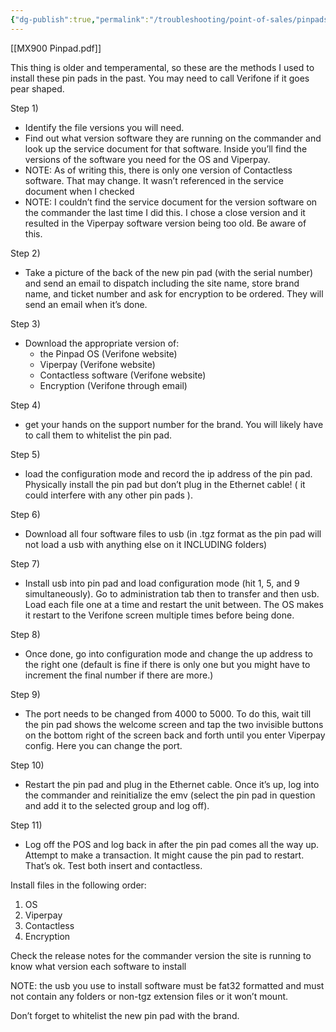 ```yaml
---
{"dg-publish":true,"permalink":"/troubleshooting/point-of-sales/pinpads/mx-900-pinpad/"}
---
```


[[MX900 Pinpad.pdf]]

This thing is older and temperamental, so these are the methods I used to install these pin pads in the past.  You may need to call Verifone if it goes pear shaped.  

Step 1) 
   - Identify the file versions you will need.  
   - Find out what version software they are running on the commander and look up the service document for that software.  Inside you’ll find the versions of the software you need for the OS and Viperpay.  
   - NOTE: As of writing this, there is only one version of Contactless software.  That may change.  It wasn’t referenced in the service document when I checked
   - NOTE: I couldn’t find the service document for the version software on the commander the last time I did this.  I chose a close version and it resulted in the Viperpay software version being too old.  Be aware of this. 

Step 2) 
   - Take a picture of the back of the new pin pad (with the serial number) and send an email to dispatch including the site name, store brand name, and ticket number and ask for encryption to be ordered.  They will send an email when it’s done.  

Step 3) 
   - Download the appropriate version of:
	   - the Pinpad OS (Verifone website)
	   - Viperpay (Verifone website)
	   - Contactless software (Verifone website)
	   - Encryption (Verifone through email)

Step 4) 
   - get your hands on the support number for the brand.  You will likely have to call them to whitelist the pin pad. 

Step 5) 
   - load the configuration mode and record the ip address of the pin pad.  Physically install the pin pad but don’t plug in the Ethernet cable! ( it could interfere with any other pin pads ).  

Step 6)
   - Download all four software files to usb (in .tgz format as the pin pad will not load a usb with anything else on it INCLUDING folders)

Step 7)
   - Install usb into pin pad and load configuration mode (hit 1, 5, and 9 simultaneously).  Go to administration tab then to transfer and then usb.  Load each file one at a time and restart the unit between.  The OS makes it restart to the Verifone screen multiple times before being done.  

Step 8)
   - Once done, go into configuration mode and change the up address to the right one (default is fine if there is only one but you might have to increment the final number if there are more.)

Step 9) 
   - The port needs to be changed from 4000 to 5000.  To do this, wait till the pin pad shows the welcome screen and tap the two invisible buttons on the bottom right of the screen back and forth until you enter Viperpay config.  Here you can change the port.

Step 10) 
   - Restart the pin pad and plug in the Ethernet cable.  Once it’s up, log into the commander and reinitialize the emv (select the pin pad in question and add it to the selected group and log off).  

Step 11) 
   - Log off the POS and log back in after the pin pad comes all the way up.  Attempt to make a transaction.  It might cause the pin pad to restart.  That’s ok.  Test both insert and contactless.  


Install files in the following order: 

1) OS
2) Viperpay
3) Contactless
4) Encryption 

Check the release notes for the commander version the site is running to know what version each software to install

NOTE: the usb you use to install software must be fat32 formatted and must not contain any folders or non-tgz extension files or it won’t mount. 

Don’t forget to whitelist the new pin pad with the brand.  